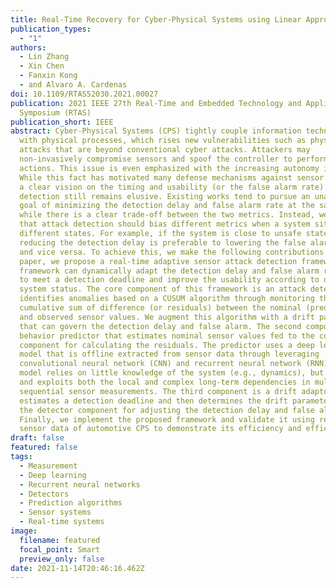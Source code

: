 ```yaml
---
title: Real-Time Recovery for Cyber-Physical Systems using Linear Approximations
publication_types:
  - "1"
authors:
  - Lin Zhang
  - Xin Chen
  - Fanxin Kong
  - and Alvaro A. Cardenas
doi: 10.1109/RTAS52030.2021.00027
publication: 2021 IEEE 27th Real-Time and Embedded Technology and Applications
  Symposium (RTAS)
publication_short: IEEE
abstract: Cyber-Physical Systems (CPS) tightly couple information technology
  with physical processes, which rises new vulnerabilities such as physical
  attacks that are beyond conventional cyber attacks. Attackers may
  non-invasively compromise sensors and spoof the controller to perform unsafe
  actions. This issue is even emphasized with the increasing autonomy in CPS.
  While this fact has motivated many defense mechanisms against sensor attacks,
  a clear vision on the timing and usability (or the false alarm rate) of attack
  detection still remains elusive. Existing works tend to pursue an unachievable
  goal of minimizing the detection delay and false alarm rate at the same time,
  while there is a clear trade-off between the two metrics. Instead, we argue
  that attack detection should bias different metrics when a system sits in
  different states. For example, if the system is close to unsafe states,
  reducing the detection delay is preferable to lowering the false alarm rate,
  and vice versa. To achieve this, we make the following contributions. In this
  paper, we propose a real-time adaptive sensor attack detection framework. The
  framework can dynamically adapt the detection delay and false alarm rate so as
  to meet a detection deadline and improve the usability according to different
  system status. The core component of this framework is an attack detector that
  identifies anomalies based on a CUSUM algorithm through monitoring the
  cumulative sum of difference (or residuals) between the nominal (predicted)
  and observed sensor values. We augment this algorithm with a drift parameter
  that can govern the detection delay and false alarm. The second component is a
  behavior predictor that estimates nominal sensor values fed to the core
  component for calculating the residuals. The predictor uses a deep learning
  model that is offline extracted from sensor data through leveraging
  convolutional neural network (CNN) and recurrent neural network (RNN). The
  model relies on little knowledge of the system (e.g., dynamics), but uncovers
  and exploits both the local and complex long-term dependencies in multivariate
  sequential sensor measurements. The third component is a drift adaptor that
  estimates a detection deadline and then determines the drift parameter fed to
  the detector component for adjusting the detection delay and false alarms.
  Finally, we implement the proposed framework and validate it using realistic
  sensor data of automotive CPS to demonstrate its efficiency and efficacy.
draft: false
featured: false
tags:
  - Measurement
  - Deep learning
  - Recurrent neural networks
  - Detectors
  - Prediction algorithms
  - Sensor systems
  - Real-time systems
image:
  filename: featured
  focal_point: Smart
  preview_only: false
date: 2021-11-14T20:46:16.462Z
---
```

